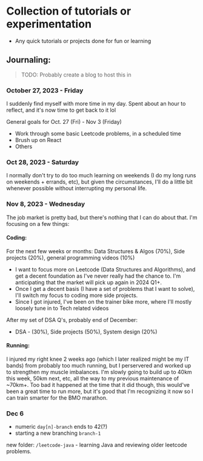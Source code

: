 # Collection of tutorials or experimentation

- Any quick tutorials or projects done for fun or learning

## Journaling:
>TODO: Probably create a blog to host this in

### October 27, 2023 - Friday

I suddenly find myself with more time in my day. Spent about an hour to reflect, and it's now time to get back to it lol

General goals for Oct. 27 (Fri) - Nov 3 (Friday)
- Work through some basic Leetcode problems, in a scheduled time
- Brush up on React
- Others


### Oct 28, 2023 - Saturday

I normally don't try to do too much learning on weekends (I do my long runs on weekends + errands, etc), but given the circumstances, I'll do a little bit whenever possible without interrupting my personal life.


### Nov 8, 2023 - Wednesday

The job market is pretty bad, but there's nothing that I can do about that. I'm focusing on a few things:

#### Coding:
For the next few weeks or months:
Data Structures & Algos (70%), Side projects (20%), general programming videos (10%)

- I want to focus more on Leetcode (Data Structures and Algorithms), and get a decent foundation as I've never really had the chance to. I'm anticipating that the market will pick up again in 2024 Q1+. 
- Once I get a decent basis (I have a set of problems that I want to solve), I'll switch my focus to coding more side projects.
- Since I got injured, I've been on the trainer bike more, where I'll mostly loosely tune in to Tech related videos

After my set of DSA Q's, probably end of December:
- DSA - (30%), Side projects (50%), System design (20%)
  
#### Running:
I injured my right knee 2 weeks ago (which I later realized might be my IT bands) from probably too much running, but I perservered and worked up to strengthen my muscle imbalances. I'm slowly going to build up to 40km this week, 50km next, etc, all the way to my previous maintenance of ~70km+. Too bad it happened at the time that it did though, this would've been a great time to run more, but it's good that I'm recognizing it now so I can train smarter for the BMO marathon. 


### Dec 6
- numeric `day[n]-branch` ends to 42(?)
- starting a new branching `branch-1`

new folder: `/leetcode-java` - learning Java and reviewing older leetcode problems.
